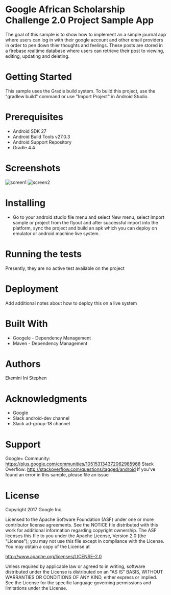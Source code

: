 # Google African Scholarship Challenge 2.0 Project Sample App

The goal of this sample is to show how to implement an a simple journal app where users can log in with their google account and other email providers in order to pen down thier thoughts and feelings. These posts are stored in a firebase realtime database where users can retrieve their post to viewing, editing, updating and deleting.

# Getting Started

This sample uses the Gradle build system. To build this project, use the "gradlew build" command or use "Import Project" in Android Studio.

# Prerequisites

- Android SDK 27
- Android Build Tools v27.0.3
- Android Support Repository
- Gradle 4.4

# Screenshots

![screen1](https://user-images.githubusercontent.com/39128782/42138167-d2fd0926-7d70-11e8-9a53-f1ae61ddb383.png) ![screen2](https://user-images.githubusercontent.com/39128782/42138189-202d7b86-7d71-11e8-9ce4-9ea8a5bcfaf4.PNG)

# Installing

- Go to your android studio file menu and select New menu, select Import sample or project from the flyout and after successful import     into the platform, sync the project and build an apk which you can  deploy on emulator or android machine live system.

# Running the tests

Presently, they are no active test available on the project

# Deployment

Add additional notes about how to deploy this on a live system

# Built With

- Googele - Dependency Management
- Maven - Dependency Management


# Authors

Ekemini Ini Stephen

# Acknowledgments

- Google
- Slack android-dev channel
- Slack ad-group-18 channel

# Support

Google+ Community: https://plus.google.com/communities/105153134372062985968
Stack Overflow: http://stackoverflow.com/questions/tagged/android
If you've found an error in this sample, please file an issue

# License

Copyright 2017 Google Inc.

Licensed to the Apache Software Foundation (ASF) under one or more contributor license agreements. See the NOTICE file distributed with this work for additional information regarding copyright ownership. The ASF licenses this file to you under the Apache License, Version 2.0 (the "License"); you may not use this file except in compliance with the License. You may obtain a copy of the License at

http://www.apache.org/licenses/LICENSE-2.0

Unless required by applicable law or agreed to in writing, software distributed under the License is distributed on an "AS IS" BASIS, WITHOUT WARRANTIES OR CONDITIONS OF ANY KIND, either express or implied. See the License for the specific language governing permissions and limitations under the License.
